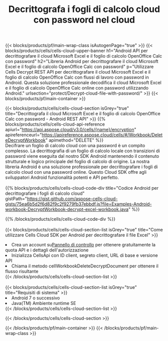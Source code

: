 ﻿---
title:  Decrittografa i fogli di calcolo cloud con password nel cloud
description:  API e SDK cloud per Microsoft Excel e OpenOffice Calc decrittografano con password i file cloud. Decrittografa i fogli di calcolo cloud tramite Cells Cloud API. L'SDK supporta tipi di linguaggi di sviluppo. Includono Android, C#, Go, Java, NodeJS, Perl, PHP, Python, Ruby e swift.
---
{{< blocks/products/pf/main-wrap-class isAutogenPage="true" >}}
{{< blocks/products/cells/cells-cloud-upper-banner h1="Android API per decrittografare il cloud Microsoft Excel e il foglio di calcolo OpenOffice Calc con password" h2="Libreria Android per decrittografare il cloud Microsoft Excel e il foglio di calcolo OpenOffice Calc con password" p="Utilizzare Cells Decrypt REST API per decrittografare il cloud Microsoft Excel e il foglio di calcolo OpenOffice Calc con flussi di lavoro con password in Android. Questa soluzione professionale decodifica il cloud Microsoft Excel e il foglio di calcolo OpenOffice Calc online con password utilizzando Android." urlsection="protect/Decrypt-cloud-file-with-password/" >}}
{{< blocks/products/pf/main-container >}}

{{< blocks/products/cells/cells-cloud-section isGrey="true" title="Decrittografa il cloud Microsoft Excel e il foglio di calcolo OpenOffice Calc con password - Android REST API" >}}
{{% blocks/products/cells/cells-cloud-api-reference apiurl="https://api.aspose.cloud/v3.0/cells/{name}/encryption" apireferenceurl="https://apireference.aspose.cloud/cells/#/Workbook/DeleteDecryptWorkbook" apimethod="DELETE" %}}
<br/>
Decifrare un foglio di calcolo cloud con una password è un compito complesso. La decrittografia di un foglio di calcolo locale con transizioni di password viene eseguita dal nostro SDK Android mantenendo il contenuto strutturale e logico principale del foglio di calcolo di origine. La nostra libreria Android è una soluzione professionale per decrittografare i fogli di calcolo cloud con una password online. Questo Cloud SDK offre agli sviluppatori Android funzionalità potenti e API perfetto.
<br/>
<br/>
{{% blocks/products/cells/cells-cloud-code-div title="Codice Android per decrittografare i fogli di calcolo cloud" gistPath="https://gist.github.com/aspose-cells-cloud-gists/75ea6b5d2f6d82f9c2f9279fb37ebbdf.js?file=Examples-Android-workbook-DecryptWorkbook-decrypt-excel-workbook.java" %}}
  
{{% /blocks/products/cells/cells-cloud-code-div %}}
<br/>
<br/>
{{< blocks/products/cells/cells-cloud-section-list isGrey="true" title="Come utilizzare Cells Cloud SDK per Android per decrittografare il file Excel" >}}
<li> Crea un account su<a href="https://dashboard.aspose.cloud/">Pannello di controllo</a> per ottenere gratuitamente la quota API e i dettagli dell'autorizzazione</li>
<li>Inizializza CellsApi con ID client, segreto client, URL di base e versione API</li>
<li>Chiama il metodo cellWorkbookDeleteDecryptDocument per ottenere il flusso risultante</li>
{{< /blocks/products/cells/cells-cloud-section-list >}}
<br/>
<br/>
{{< blocks/products/cells/cells-cloud-section-list isGrey="true" title="Requisiti di sistema" >}}
<li>Android 7 o successivo</li>
<li>Java(TM) Ambiente runtime SE</li>
{{< /blocks/products/cells/cells-cloud-section-list >}}

{{< /blocks/products/cells/cells-cloud-section >}}

{{< /blocks/products/pf/main-container >}}
{{< /blocks/products/pf/main-wrap-class >}}
